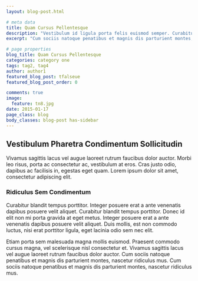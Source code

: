 ```yaml
---
layout: blog-post.html

# meta data
title: Quam Cursus Pellentesque
description: "Vestibulum id ligula porta felis euismod semper. Curabitur blandit tempus porttitor."
excerpt: "Cum sociis natoque penatibus et magnis dis parturient montes, nascetur ridiculus mus. Vivamus sagittis lacus vel augue laoreet rutrum faucibus dolor auctor. Lorem ipsum dolor sit amet, consectetur adipiscing elit. Fusce dapibus, tellus ac cursus commodo, tortor mauris condimentum nibh, ut fermentum massa justo sit amet risus. Nullam id dolor id nibh ultricies vehicula ut id elit."

# page properties
blog_title: Quam Cursus Pellentesque
categories: category one
tags: tag2, tag4
author: author1
featured_blog_post: tfalseue
featured_blog_post_order: 0

comments: true
image:
  feature: tn8.jpg
date: 2015-01-17
page_class: blog
body_classes: blog-post has-sidebar
---
```


## Vestibulum Pharetra Condimentum Sollicitudin
Vivamus sagittis lacus vel augue laoreet rutrum faucibus dolor auctor. Morbi leo risus, porta ac consectetur ac, vestibulum at eros. Cras justo odio, dapibus ac facilisis in, egestas eget quam. Lorem ipsum dolor sit amet, consectetur adipiscing elit.

### Ridiculus Sem Condimentum
Curabitur blandit tempus porttitor. Integer posuere erat a ante venenatis dapibus posuere velit aliquet. Curabitur blandit tempus porttitor. Donec id elit non mi porta gravida at eget metus. Integer posuere erat a ante venenatis dapibus posuere velit aliquet. Duis mollis, est non commodo luctus, nisi erat porttitor ligula, eget lacinia odio sem nec elit.

Etiam porta sem malesuada magna mollis euismod. Praesent commodo cursus magna, vel scelerisque nisl consectetur et. Vivamus sagittis lacus vel augue laoreet rutrum faucibus dolor auctor. Cum sociis natoque penatibus et magnis dis parturient montes, nascetur ridiculus mus. Cum sociis natoque penatibus et magnis dis parturient montes, nascetur ridiculus mus.